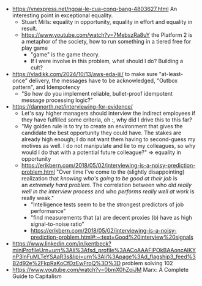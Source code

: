 - https://vnexpress.net/ngoai-le-cua-cong-bang-4803627.html An interesting point in exceptional equality.
	- Stuart Mills: equality in opportunity, equality in effort and equality in result.
	- https://www.youtube.com/watch?v=7MebszRa8uY the Platform 2 is a metaphor of the society, how to run something in a tiered free for play game
		- "game" is the game theory.
		- If I were involve in this problem, what should I do? Building a cult?
- https://vladikk.com/2024/10/13/aws-eda-iii/ to make sure "at-least-once" delivery, the messages have to be acknowledged, "Outbox pattern", and  Idempotency
	- "So how do you implement reliable, bullet-proof idempotent message processing logic?"
- https://dannorth.net/interviewing-for-evidence/
	- Let's say higher managers should interview the indirect employees if they have fulfilled some criteria, oh :\, why did I drive this to this far?
	- "My golden rule is to try to create an environment that gives the candidate the best opportunity they could have. The stakes are already high enough; I do not want them having to second-guess my motives as well. I do not manipulate and lie to my colleagues, so why would I do that with a potential future colleague?" => equality in opportunity
	- https://erikbern.com/2018/05/02/interviewing-is-a-noisy-prediction-problem.html "Over time I've come to the (slightly disappointing) realization that _knowing who's going to be good at their job_ is an _extremely hard problem._ The correlation between who _did really well in the interview process_ and who _performs really well at work_ is really weak."
		- "Intelligence tests seem to be the strongest predictors of job performance"
		- "find measurements that (a) are decent proxies (b) have as high signal-to-noise ratio"
		- https://erikbern.com/2018/05/02/interviewing-is-a-noisy-prediction-problem.html#:~:text=Good%20interview%20signals
- https://www.linkedin.com/in/kentbeck?miniProfileUrn=urn%3Ali%3Afsd_profile%3AACoAAAFlPOkBAAoncAIKYnP3lnFuMLTeYSAaR3s&lipi=urn%3Ali%3Apage%3Ad_flagship3_feed%3B2d92e%2FkpRaKoCfDzEwFroQ%3D%3D problem solving 102
- https://www.youtube.com/watch?v=0bmX0hZoiJM Marx: A Complete Guide to Capitalism